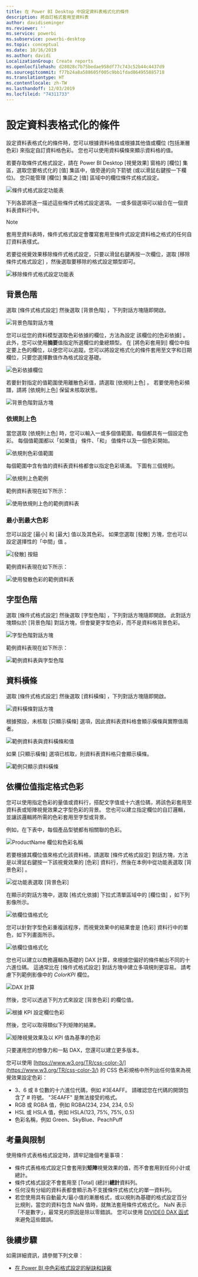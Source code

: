 ```yaml
---
title: 在 Power BI Desktop 中設定資料表格式化的條件
description: 將自訂格式套用至資料表
author: davidiseminger
ms.reviewer: ''
ms.service: powerbi
ms.subservice: powerbi-desktop
ms.topic: conceptual
ms.date: 10/16/2019
ms.author: davidi
LocalizationGroup: Create reports
ms.openlocfilehash: d28028c7b75bedae958df77c743c52b44c4437d9
ms.sourcegitcommit: f77b24a8a588605f005c9bb1fdad864955885718
ms.translationtype: HT
ms.contentlocale: zh-TW
ms.lasthandoff: 12/03/2019
ms.locfileid: "74311733"
---
```

# <a name="conditional-formatting-in-tables"></a>設定資料表格式化的條件 
設定資料表格式化的條件時，您可以根據資料格值或根據其他值或欄位 (包括漸層色彩) 來指定自訂資料格色彩。 您也可以使用資料橫條來顯示資料格的值。 

若要存取條件式格式設定，請在 Power BI Desktop [視覺效果]  窗格的 [欄位]  集區，選取您要格式化的 [值]  集區中，值旁邊的向下箭號 (或以滑鼠右鍵按一下欄位)。 您只能管理 [欄位]  集區之 [值]  區域中的欄位條件式格式設定。

![條件式格式設定功能表](media/desktop-conditional-table-formatting/table-formatting-0-popup-menu.png)

下列各節將逐一描述這些條件式格式設定選項。 一或多個選項可以組合在一個資料表資料行中。

> [!NOTE]
> 套用至資料表時，條件式格式設定會覆寫套用至條件式設定資料格之格式的任何自訂資料表樣式。

若要從視覺效果移除條件式格式設定，只要以滑鼠右鍵再按一次欄位，選取 [移除條件式格式設定]  ，然後選取要移除的格式設定類型即可。

![移除條件式格式設定功能表](media/desktop-conditional-table-formatting/table-formatting-1-remove.png)

## <a name="background-color-scales"></a>背景色階

選取 [條件式格式設定]  然後選取 [背景色階]  ，下列對話方塊隨即開啟。

![背景色階對話方塊](media/desktop-conditional-table-formatting/table-formatting-1-default-dialog.png)

您可以從您的資料模型選取色彩依據的欄位，方法為設定 該欄位的[色彩依據]  。 此外，您可以使用**摘要**值指定所選欄位的彙總類型。 在 [將色彩套用到]  欄位中指定要上色的欄位，以便您可以追蹤。您可以將設定格式化的條件套用至文字和日期欄位，只要您選擇數值作為格式設定基礎。

![色彩依據欄位](media/desktop-conditional-table-formatting/table-formatting-1-apply-color-to.png)

若要針對指定的值範圍使用離散色彩值，請選取 [依規則上色]  。 若要使用色彩頻譜，請將 [依規則上色]  保留未核取狀態。 

![背景色階對話方塊](media/desktop-conditional-table-formatting/table-formatting-1-color-by-rules-dialog.png)

### <a name="color-by-rules"></a>依規則上色

當您選取 [依規則上色]  時，您可以輸入一或多個值範圍，每個都具有一個設定色彩。  每個值範圍都以「如果值」  條件、「和」  值條件以及一個色彩開始。

![依規則色彩值範圍](media/desktop-conditional-table-formatting/table-formatting-1-color-by-rules-if-value.png)

每個範圍中含有值的資料表資料格都會以指定色彩填滿。 下圖有三個規則。

![依規則上色範例](media/desktop-conditional-table-formatting/table-formatting-1-color-by-rules.png)

範例資料表現在如下所示：

![使用依規則上色的範例資料表](media/desktop-conditional-table-formatting/table-formatting-1-color-by-rules-table.png)


### <a name="color-minimum-to-maximum"></a>最小到最大色彩

您可以設定 [最小]  和 [最大]  值以及其色彩。 如果您選取 [發散]  方塊，您也可以設定選擇性的「中間」值  。

![[發散] 按鈕](media/desktop-conditional-table-formatting/table-formatting-1-diverging.png)

範例資料表現在如下所示：

![使用發散色彩的範例資料表](media/desktop-conditional-table-formatting/table-formatting-1-diverging-table.png)

## <a name="font-color-scales"></a>字型色階

選取 [條件式格式設定]  然後選取 [字型色階]  ，下列對話方塊隨即開啟。 此對話方塊類似於 [背景色階]  對話方塊，但會變更字型色彩，而不是資料格背景色彩。

![字型色階對話方塊](media/desktop-conditional-table-formatting/table-formatting-2-diverging.png)

範例資料表現在如下所示：

![範例資料表與字型色階](media/desktop-conditional-table-formatting/table-formatting-2-table.png)

## <a name="data-bars"></a>資料橫條

選取 [條件式格式設定]  然後選取 [資料橫條]  ，下列對話方塊隨即開啟。 

![資料橫條對話方塊](media/desktop-conditional-table-formatting/table-formatting-3-default.png)

根據預設，未核取 [只顯示橫條]  選項，因此資料表資料格會顯示橫條與實際值兩者。

![範例資料表與資料橫條和值](media/desktop-conditional-table-formatting/table-formatting-3-default-table.png)

如果 [只顯示橫條]  選項已核取，則資料表資料格只會顯示橫條。

![範例只顯示資料橫條](media/desktop-conditional-table-formatting/table-formatting-3-default-table-bars.png)

## <a name="color-formatting-by-field-value"></a>依欄位值指定格式色彩

您可以使用指定色彩的量值或資料行，搭配文字值或十六進位碼，將該色彩套用至資料表或矩陣視覺效果之字型色彩的背景。 您也可以建立指定欄位的自訂邏輯，並讓該邏輯將所需的色彩套用至字型或背景。

例如，在下表中，每個產品型號都有相關聯的色彩。 

![ProductName 欄位和色彩名稱](media/desktop-conditional-table-formatting/conditional-table-formatting_01.png)

若要根據其欄位值來格式化該資料格，請選取 [條件式格式設定]  對話方塊，方法是以滑鼠右鍵按一下該視覺效果的 [色彩]  資料行，然後在本例中從功能表選取 [背景色彩]  。 

![從功能表選取 [背景色彩]](media/desktop-conditional-table-formatting/conditional-table-formatting_02.png)

在顯示的對話方塊中，選取 [格式化依據]  下拉式清單區域中的 [欄位值]  ，如下列影像所示。

![依欄位值格式化](media/desktop-conditional-table-formatting/conditional-table-formatting_03.png)

您可以針對字型色彩重複該程序，而視覺效果中的結果會是 [色彩]  資料行中的單色，如下列畫面所示。

![依欄位值格式化](media/desktop-conditional-table-formatting/conditional-table-formatting_04.png)

您也可以建立以商務邏輯為基礎的 DAX 計算，來根據您偏好的條件輸出不同的十六進位碼。 這通常比在 [條件式格式設定] 對話方塊中建立多項規則更容易。 請考慮下列範例影像中的 *ColorKPI* 欄位。

![DAX 計算](media/desktop-conditional-table-formatting/conditional-table-formatting_05.png)

然後，您可以透過下列方式來設定 [背景色彩]  的欄位值。

![根據 KPI 設定欄位色彩](media/desktop-conditional-table-formatting/conditional-table-formatting_06.png)

然後，您可以取得類似下列矩陣的結果。

![矩陣視覺效果及以 KPI 值為基準的色彩](media/desktop-conditional-table-formatting/conditional-table-formatting_07.png)

只要運用您的想像力和一點 DAX，您還可以建立更多版本。

您可以使用 [https://www.w3.org/TR/css-color-3/](https://www.w3.org/TR/css-color-3/) 的 CSS 色彩規格中所列出任何值來為視覺效果設定色彩：
* 3、6 或 8 位數的十六進位代碼，例如 #3E4AFF。 請確認您在代碼的開頭包含了 # 符號。 "3E4AFF" 是無法接受的格式。 
* RGB 或 RGBA 值，例如 RGBA(234, 234, 234, 0.5)
* HSL 或 HSLA 值，例如 HSLA(123, 75%, 75%, 0.5)
* 色彩名稱，例如 Green、SkyBlue、PeachPuff 

## <a name="considerations-and-limitations"></a>考量與限制
使用條件式表格格式設定時，請牢記幾個考量事項：

* 條件式表格格式設定只會套用到**矩陣**視覺效果的值，而不會套用到任何小計或總計。 
* 條件式格式設定不會套用至 [Total] \(總計\)**總計**資料列。
* 任何沒有分組的資料表都會顯示為不支援條件式格式化的單一資料列。
* 若您使用具有自動最大/最小值的漸層格式，或以規則為基礎的格式設定百分比規則，當您的資料包含 NaN 值時，就無法套用條件式格式化。 NaN 表示「不是數字」，最常見的原因是除以零錯誤。 您可以使用 [DIVIDE() DAX 函式](https://docs.microsoft.com/dax/divide-function-dax)來避免這些錯誤。


## <a name="next-steps"></a>後續步驟
如需詳細資訊，請參閱下列文章：  

* [在 Power BI 中色彩格式設定的秘訣和訣竅](visuals/service-tips-and-tricks-for-color-formatting.md)  

